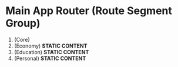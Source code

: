 # Main App Router (Route Segment Group)

1. (Core)
2. (Economy) **STATIC CONTENT**
3. (Education) **STATIC CONTENT**
4. (Personal) **STATIC CONTENT**
